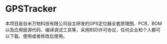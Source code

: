# GPSTracker
本项目是谷米万物科技有限公司自主研发的GPS定位器全套原理图、PCB、BOM以及应用层源代码、编译调试工具等，采用BSD许可协议，任何企业和个人都可以下载、使用或者修改后使用。
